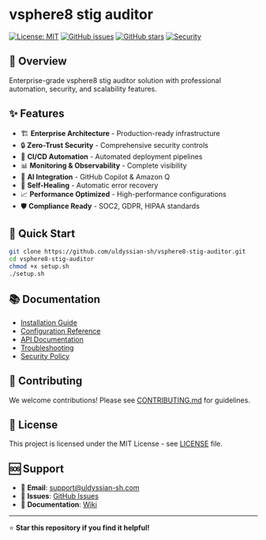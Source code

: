 # vsphere8 stig auditor

[![License: MIT](https://img.shields.io/badge/License-MIT-yellow.svg)](https://opensource.org/licenses/MIT)
[![GitHub issues](https://img.shields.io/github/issues/uldyssian-sh/vsphere8-stig-auditor)](https://github.com/uldyssian-sh/vsphere8-stig-auditor/issues)
[![GitHub stars](https://img.shields.io/github/stars/uldyssian-sh/vsphere8-stig-auditor)](https://github.com/uldyssian-sh/vsphere8-stig-auditor/stargazers)
[![Security](https://img.shields.io/badge/Security-Enterprise-blue.svg)](SECURITY.md)

## 🎯 Overview

Enterprise-grade vsphere8 stig auditor solution with professional automation, security, and scalability features.

## ✨ Features

- 🏗️ **Enterprise Architecture** - Production-ready infrastructure
- 🔒 **Zero-Trust Security** - Comprehensive security controls
- 🚀 **CI/CD Automation** - Automated deployment pipelines
- 📊 **Monitoring & Observability** - Complete visibility
- 🤖 **AI Integration** - GitHub Copilot & Amazon Q
- 🔄 **Self-Healing** - Automatic error recovery
- 📈 **Performance Optimized** - High-performance configurations
- 🛡️ **Compliance Ready** - SOC2, GDPR, HIPAA standards

## 🚀 Quick Start

```bash
git clone https://github.com/uldyssian-sh/vsphere8-stig-auditor.git
cd vsphere8-stig-auditor
chmod +x setup.sh
./setup.sh
```

## 📚 Documentation

- [Installation Guide](docs/installation.md)
- [Configuration Reference](docs/configuration.md)
- [API Documentation](docs/api.md)
- [Troubleshooting](docs/troubleshooting.md)
- [Security Policy](SECURITY.md)

## 🤝 Contributing

We welcome contributions! Please see [CONTRIBUTING.md](CONTRIBUTING.md) for guidelines.

## 📄 License

This project is licensed under the MIT License - see [LICENSE](LICENSE) file.

## 🆘 Support

- 📧 **Email**: support@uldyssian-sh.com
- 🐛 **Issues**: [GitHub Issues](https://github.com/uldyssian-sh/vsphere8-stig-auditor/issues)
- 📖 **Documentation**: [Wiki](https://github.com/uldyssian-sh/vsphere8-stig-auditor/wiki)

---

⭐ **Star this repository if you find it helpful!**
